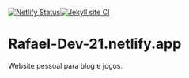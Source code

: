 [![Netlify Status](https://api.netlify.com/api/v1/badges/8354add0-642f-405d-988f-6b4630e4c5aa/deploy-status)](https://app.netlify.com/sites/rafael-dev-21/deploys)[![Jekyll site CI](https://github.com/Rafael-Dev-21/Rafael-Dev-21.github.io/actions/workflows/jekyll.yml/badge.svg)](https://github.com/Rafael-Dev-21/Rafael-Dev-21.github.io/actions/workflows/jekyll.yml)
# Rafael-Dev-21.netlify.app

Website pessoal para blog e jogos.
